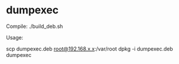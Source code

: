 # dumpexec

Compile: ./build_deb.sh

Usage: 

scp dumpexec.deb root@192.168.x.x:/var/root
dpkg -i dumpexec.deb
dumpexec

